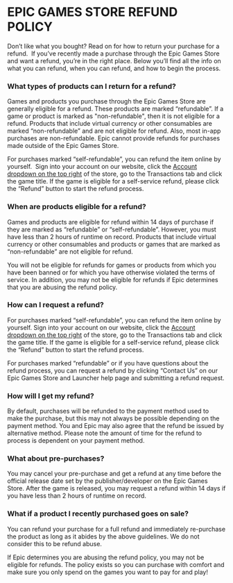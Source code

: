 **EPIC GAMES STORE REFUND POLICY**
==================================

Don’t like what you bought? Read on for how to return your purchase for a refund.  If you’ve recently made a purchase through the Epic Games Store and want a refund, you’re in the right place. Below you’ll find all the info on what you can refund, when you can refund, and how to begin the process.

### **What types of products can I return for a refund?**

Games and products you purchase through the Epic Games Store are generally eligible for a refund. These products are marked “refundable”. If a game or product is marked as "non-refundable", then it is not eligible for a refund. Products that include virtual currency or other consumables are marked “non-refundable” and are not eligible for refund. Also, most in-app purchases are non-refundable. Epic cannot provide refunds for purchases made outside of the Epic Games Store.

For purchases marked “self-refundable”, you can refund the item online by yourself.  Sign into your account on our website, click the [Account dropdown on the top right](https://www.epicgames.com/account/personal) of the store, go to the Transactions tab and click the game title. If the game is eligible for a self-service refund, please click the “Refund” button to start the refund process.

### **When are products eligible for a refund?**

Games and products are eligible for refund within 14 days of purchase if they are marked as “refundable” or “self-refundable”. However, you must have less than 2 hours of runtime on record. Products that include virtual currency or other consumables and products or games that are marked as “non-refundable” are not eligible for refund.

You will not be eligible for refunds for games or products from which you have been banned or for which you have otherwise violated the terms of service. In addition, you may not be eligible for refunds if Epic determines that you are abusing the refund policy.

### **How can I request a refund?**

For purchases marked “self-refundable”, you can refund the item online by yourself. Sign into your account on our website, click the [Account dropdown on the top right](https://www.epicgames.com/account/personal) of the store, go to the Transactions tab and click the game title. If the game is eligible for a self-service refund, please click the “Refund” button to start the refund process.

For purchases marked “refundable” or if you have questions about the refund process, you can request a refund by clicking “Contact Us” on our Epic Games Store and Launcher help page and submitting a refund request. 

### **How will I get my refund?**

By default, purchases will be refunded to the payment method used to make the purchase, but this may not always be possible depending on the payment method. You and Epic may also agree that the refund be issued by alternative method. Please note the amount of time for the refund to process is dependent on your payment method.

### **What about pre-purchases?**

You may cancel your pre-purchase and get a refund at any time before the official release date set by the publisher/developer on the Epic Games Store. After the game is released, you may request a refund within 14 days if you have less than 2 hours of runtime on record.

### **What if a product I recently purchased goes on sale?**

You can refund your purchase for a full refund and immediately re-purchase the product as long as it abides by the above guidelines. We do not consider this to be refund abuse.

If Epic determines you are abusing the refund policy, you may not be eligible for refunds. The policy exists so you can purchase with comfort and make sure you only spend on the games you want to pay for and play!